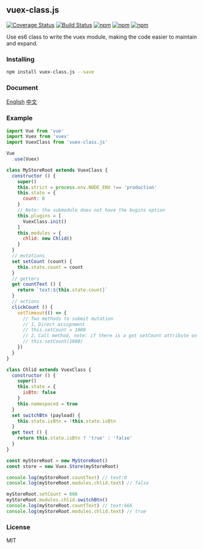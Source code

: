 ## vuex-class.js
[![Coverage Status](https://coveralls.io/repos/github/lzxb/vuex-class.js/badge.svg?branch=master)](https://coveralls.io/github/lzxb/vuex-class.js?branch=master)
[![Build Status](https://travis-ci.org/lzxb/vuex-class.js.svg?branch=master)](https://travis-ci.org/lzxb/vuex-class.js)
[![npm](https://img.shields.io/npm/v/vuex-class.js.svg)](https://www.npmjs.com/package/vuex-class.js) 
[![npm](https://img.shields.io/npm/dm/vuex-class.js.svg)](https://www.npmjs.com/package/vuex-class.js)
[![npm](https://img.shields.io/npm/dt/vuex-class.js.svg)](https://www.npmjs.com/package/vuex-class.js)

Use es6 class to write the vuex module, making the code easier to maintain and expand.

### Installing
```bash
npm install vuex-class.js --save
```

### Document
[English](./ZH-CN-README.md)
[中文](./ZH-CN-README.md)

### Example
```javascript
import Vue from 'vue'
import Vuex from 'vuex'
import VuexClass from 'vuex-class.js'

Vue
  .use(Vuex)

class MyStoreRoot extends VuexClass {
  constructor () {
    super()
    this.strict = process.env.NODE_ENV !== 'production'
    this.state = {
      count: 0
    }
    // Note: the submodule does not have the bugins option
    this.plugins = [
      VuexClass.init()
    ]
    this.modules = {
      chlid: new Chlid()
    }
  }
  // mutations
  set setCount (count) {
    this.state.count = count
  }
  // getters
  get countText () {
    return `text:${this.state.count}`
  }
  // actions
  clickCount () {
    setTimeout(() => {
      // Two methods to submit mutation
      // 1、Direct assignment
      // this.setCount = 1000
      // 2、Call method, note: if there is a get setCount attribute on class, this method does not exist.
      // this.setCount(1000)
    })
  }
}

class Chlid extends VuexClass {
  constructor () {
    super()
    this.state = {
      isBtn: false
    }
    this.namespaced = true
  }
  set switchBtn (payload) {
    this.state.isBtn = !this.state.isBtn
  }
  get text () {
    return this.state.isBtn ? 'true' : 'false'
  }
}

const myStoreRoot = new MyStoreRoot()
const store = new Vuex.Store(myStoreRoot)

console.log(myStoreRoot.countText) // text:0
console.log(myStoreRoot.modules.chlid.text) // false

myStoreRoot.setCount = 666
myStoreRoot.modules.chlid.switchBtn()
console.log(myStoreRoot.countText) // text:666
console.log(myStoreRoot.modules.chlid.text) // true

```

### License
MIT
